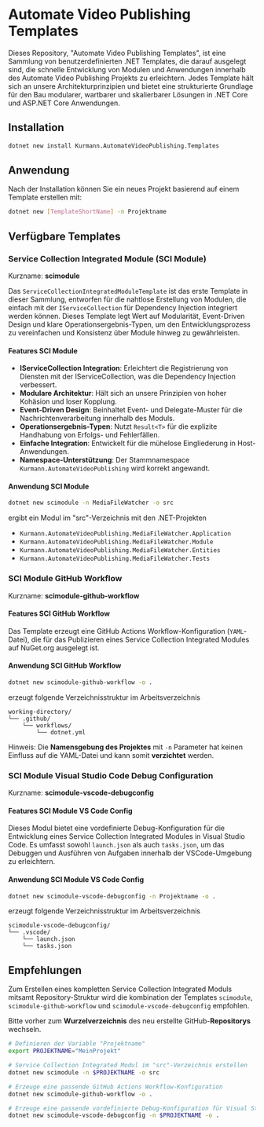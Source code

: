 # Automate Video Publishing Templates

Dieses Repository, "Automate Video Publishing Templates", ist eine Sammlung von benutzerdefinierten .NET Templates, die darauf ausgelegt sind, die schnelle Entwicklung von Modulen und Anwendungen innerhalb des Automate Video Publishing Projekts zu erleichtern. Jedes Template hält sich an unsere Architekturprinzipien und bietet eine strukturierte Grundlage für den Bau modularer, wartbarer und skalierbarer Lösungen in .NET Core und ASP.NET Core Anwendungen.

## Installation

```bash
dotnet new install Kurmann.AutomateVideoPublishing.Templates
```

## Anwendung

Nach der Installation können Sie ein neues Projekt basierend auf einem Template erstellen mit:

```bash
dotnet new [TemplateShortName] -n Projektname
```

## Verfügbare Templates

### Service Collection Integrated Module (SCI Module)

Kurzname: **scimodule**

Das `ServiceCollectionIntegratedModuleTemplate` ist das erste Template in dieser Sammlung, entworfen für die nahtlose Erstellung von Modulen, die einfach mit der `IServiceCollection` für Dependency Injection integriert werden können. Dieses Template legt Wert auf Modularität, Event-Driven Design und klare Operationsergebnis-Typen, um den Entwicklungsprozess zu vereinfachen und Konsistenz über Module hinweg zu gewährleisten.

#### Features SCI Module

- **IServiceCollection Integration**: Erleichtert die Registrierung von Diensten mit der IServiceCollection, was die Dependency Injection verbessert.
- **Modulare Architektur**: Hält sich an unsere Prinzipien von hoher Kohäsion und loser Kopplung.
- **Event-Driven Design**: Beinhaltet Event- und Delegate-Muster für die Nachrichtenverarbeitung innerhalb des Moduls.
- **Operationsergebnis-Typen**: Nutzt `Result<T>` für die explizite Handhabung von Erfolgs- und Fehlerfällen.
- **Einfache Integration**: Entwickelt für die mühelose Eingliederung in Host-Anwendungen.
- **Namespace-Unterstützung**: Der Stammnamespace `Kurmann.AutomateVideoPublishing` wird korrekt angewandt.

#### Anwendung SCI Module

```bash
dotnet new scimodule -n MediaFileWatcher -o src
```

ergibt ein Modul im "src"-Verzeichnis mit den .NET-Projekten

- `Kurmann.AutomateVideoPublishing.MediaFileWatcher.Application`
- `Kurmann.AutomateVideoPublishing.MediaFileWatcher.Module`
- `Kurmann.AutomateVideoPublishing.MediaFileWatcher.Entities`
- `Kurmann.AutomateVideoPublishing.MediaFileWatcher.Tests`

### SCI Module GitHub Workflow

Kurzname: **scimodule-github-workflow**

#### Features SCI GitHub Workflow

Das Template erzeugt eine GitHub Actions Workflow-Konfiguration (`YAML`-Datei), die für das Publizieren eines Service Collection Integrated Modules auf NuGet.org ausgelegt ist.

#### Anwendung SCI GitHub Workflow

```bash
dotnet new scimodule-github-workflow -o .
```

erzeugt folgende Verzeichnisstruktur im Arbeitsverzeichnis

```text
working-directory/
└── .github/
    └── workflows/
        └── dotnet.yml
```

Hinweis: Die **Namensgebung des Projektes** mit `-n` Parameter hat keinen Einfluss auf die YAML-Datei und kann somit **verzichtet** werden.

### SCI Module Visual Studio Code Debug Configuration

Kurzname: **scimodule-vscode-debugconfig**

#### Features SCI Module VS Code Config

Dieses Modul bietet eine vordefinierte Debug-Konfiguration für die Entwicklung eines Service Collection Integrated Modules in Visual Studio Code. Es umfasst sowohl `launch.json` als auch `tasks.json`, um das Debuggen und Ausführen von Aufgaben innerhalb der VSCode-Umgebung zu erleichtern.

#### Anwendung SCI Module VS Code Config

```bash
dotnet new scimodule-vscode-debugconfig -n Projektname -o .
```

erzeugt folgende Verzeichnisstruktur im Arbeitsverzeichnis

```text
scimodule-vscode-debugconfig/
└── .vscode/
    └── launch.json
    └── tasks.json
```

## Empfehlungen

Zum Erstellen eines kompletten Service Collection Integrated Moduls mitsamt Repository-Struktur wird die kombination der Templates `scimodule`, `scimodule-github-workflow` und `scimodule-vscode-debugconfig` empfohlen.

Bitte vorher zum **Wurzelverzeichnis** des neu erstellte GitHub-**Repositorys** wechseln.

```bash
# Definieren der Variable "Projektname"
export PROJEKTNAME="MeinProjekt"

# Service Collection Integrated Modul im "src"-Verzeichnis erstellen
dotnet new scimodule -n $PROJEKTNAME -o src

# Erzeuge eine passende GitHub Actions Workflow-Konfiguration
dotnet new scimodule-github-workflow -o .

# Erzeuge eine passende vordefinierte Debug-Konfiguration für Visual Studio Code
dotnet new scimodule-vscode-debugconfig -n $PROJEKTNAME -o .

```
